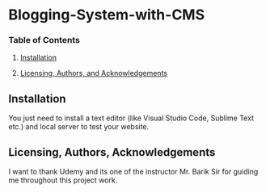 # Blogging-System-with-CMS
### Table of Contents

1. [Installation](#installation)

2. [Licensing, Authors, and Acknowledgements](#licensing)

## Installation <a name="installation"></a>

You just need to install a text editor (like Visual Studio Code, Sublime Text etc.) and local server to test your website. 



## Licensing, Authors, Acknowledgements<a name="licensing"></a>
I want to thank Udemy and its one of the instructor Mr. Barik Sir for guiding me throughout this project work.
